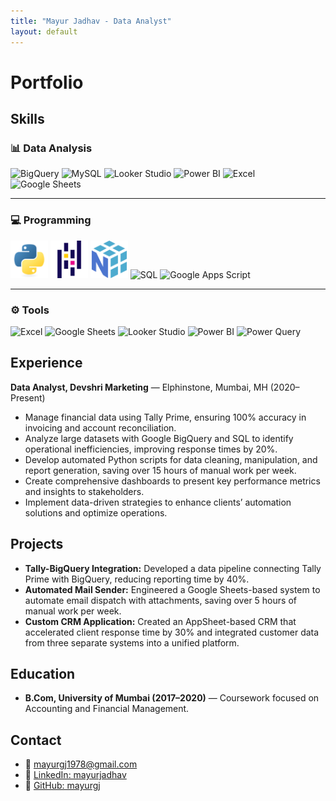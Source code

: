 ```yaml
---
title: "Mayur Jadhav - Data Analyst"
layout: default
---
```


# Portfolio

## Skills

### 📊 Data Analysis

<img src="https://upload.wikimedia.org/wikipedia/commons/2/20/Google_BigQuery_Logo.png" alt="BigQuery" width="60"/>
<img src="https://upload.wikimedia.org/wikipedia/en/d/dd/MySQL_logo.svg" alt="MySQL" width="60"/>
<img src="https://upload.wikimedia.org/wikipedia/commons/e/e3/Looker_Studio_logo.svg" alt="Looker Studio" width="60"/>
<img src="https://upload.wikimedia.org/wikipedia/commons/c/cf/New_Power_BI_Logo.svg" alt="Power BI" width="60"/>
<img src="https://upload.wikimedia.org/wikipedia/commons/7/73/Microsoft_Excel_2013_logo.svg" alt="Excel" width="60"/>
<img src="https://upload.wikimedia.org/wikipedia/commons/1/12/Google_Sheets_logo_%282014-2020%29.svg" alt="Google Sheets" width="60"/>

---

### 💻 Programming

<img src="https://raw.githubusercontent.com/devicons/devicon/master/icons/python/python-original.svg" alt="Python" width="60"/>
<img src="https://raw.githubusercontent.com/devicons/devicon/master/icons/pandas/pandas-original.svg" alt="Pandas" width="60"/>
<img src="https://raw.githubusercontent.com/devicons/devicon/master/icons/numpy/numpy-original.svg" alt="NumPy" width="60"/>
<img src="https://upload.wikimedia.org/wikipedia/commons/8/87/Sql_data_base_with_logo.png" alt="SQL" width="60"/>
<img src="https://upload.wikimedia.org/wikipedia/commons/2/25/Google_Script_logo.png" alt="Google Apps Script" width="60"/>

---

### ⚙️ Tools

<img src="https://upload.wikimedia.org/wikipedia/commons/7/73/Microsoft_Excel_2013_logo.svg" alt="Excel" width="60"/>
<img src="https://upload.wikimedia.org/wikipedia/commons/1/12/Google_Sheets_logo_%282014-2020%29.svg" alt="Google Sheets" width="60"/>
<img src="https://upload.wikimedia.org/wikipedia/commons/e/e3/Looker_Studio_logo.svg" alt="Looker Studio" width="60"/>
<img src="https://upload.wikimedia.org/wikipedia/commons/c/cf/New_Power_BI_Logo.svg" alt="Power BI" width="60"/>
<img src="https://learn.microsoft.com/en-us/power-query/media/power-query-logo.png" alt="Power Query" width="60"/>


## Experience
**Data Analyst, Devshri Marketing** — Elphinstone, Mumbai, MH (2020–Present)  
- Manage financial data using Tally Prime, ensuring 100% accuracy in invoicing and account reconciliation.  
- Analyze large datasets with Google BigQuery and SQL to identify operational inefficiencies, improving response times by 20%.  
- Develop automated Python scripts for data cleaning, manipulation, and report generation, saving over 15 hours of manual work per week.  
- Create comprehensive dashboards to present key performance metrics and insights to stakeholders.  
- Implement data-driven strategies to enhance clients’ automation solutions and optimize operations.  

## Projects
- **Tally-BigQuery Integration:** Developed a data pipeline connecting Tally Prime with BigQuery, reducing reporting time by 40%.  
- **Automated Mail Sender:** Engineered a Google Sheets-based system to automate email dispatch with attachments, saving over 5 hours of manual work per week.  
- **Custom CRM Application:** Created an AppSheet-based CRM that accelerated client response time by 30% and integrated customer data from three separate systems into a unified platform. 

## Education
- **B.Com, University of Mumbai (2017–2020)** — Coursework focused on Accounting and Financial Management.  

## Contact
- 📧 [mayurgj1978@gmail.com](mailto:mayurgj1978@gmail.com)  
- 🔗 [LinkedIn: mayurjadhav](https://www.linkedin.com/in/mayurjadhav/)  
- 🐙 [GitHub: mayurgj](https://github.com/mayurgj)


